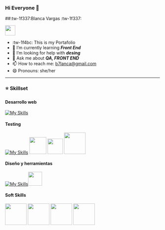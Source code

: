 ### Hi Everyone  👋

##:tw-1f337:Blanca Vargas :tw-1f337:


<img src="https://img.shields.io/badge/-About%20me-blue" height="33">


 - :tw-1f4bc: This is my Portafolio
  - 🌱 I’m currently learning ***Front End***
  - 🤔 I’m looking for help with ***desing***
  - 💬 Ask me about ***QA, FRONT END***
  - 📫 How to reach me: b7lanca@gmail.com
  - 😄 Pronouns: she/her
------------



### ⭐ Skillset 

#### Desarrollo web
[![My Skills](https://skillicons.dev/icons?i=html,css,js,bootstrap,vscode,blender&perline)](https://skillicons.dev)

#### Testing
[![My Skills](https://skillicons.dev/icons?i=postman,mysql,selenium&perline)](https://skillicons.dev) <img height="55" src="https://clipground.com/images/jira-logo-clipart-2.png" > <img height="50" src="https://i.imgur.com/yr11S8M.png" > <img width="70" src="https://www.inclusionhub.com/hubfs/resource%20logos/Accessibility%20Scanner%20Logomark.png">

#### Diseño y herramientas
[![My Skills](https://skillicons.dev/icons?i=figma,git,github,ai&perline)](https://skillicons.dev)<img height="45" src="https://th.bing.com/th/id/OIP.k4jExD7SQvt45d73lj1HsAHaHa?pid=ImgDet&w=4088&h=4088&rs=1">

#### Soft Skills
<img height="70" src="https://www.anglocolombiano.edu.co/images/SER/inclusion.png"> <img height="70" src="https://icon-library.com/images/listen-icon-png/listen-icon-png-17.jpg">  <img height="70" src="https://mla-s1-p.mlstatic.com/874078-MLA25637741649_062017-F.jpg"> <img height="70" src="https://thumbs.dreamstime.com/b/elija-resolver-o-continuar-los-conflictos-resoluci%C3%B3n-de-conflicto-31864653.jpg">
